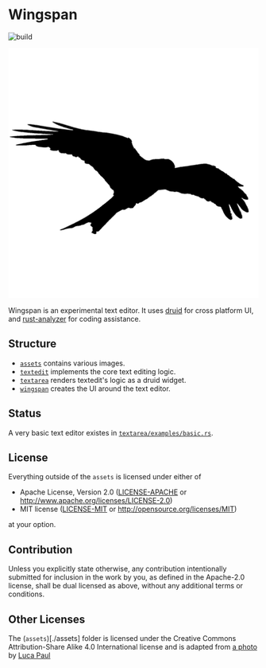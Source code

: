 # Wingspan
![build](https://github.com/aDotInTheVoid/Wingspan/workflows/build/badge.svg)

![](./assets/Logo.png)

Wingspan is an experimental text editor.
It uses [druid](https://github.com/xi-editor/druid) for cross platform UI, and 
[rust-analyzer](https://github.com/rust-analyzer/rust-analyzer) for coding assistance.

## Structure

- [`assets`](./assets) contains various images.
- [`textedit`](./textedit) implements the core text editing logic. 
- [`textarea`](./textarea) renders textedit's logic as a druid widget.
- [`wingspan`](./wingspan) creates the UI around the text editor.


## Status

A very basic text editor existes in [`textarea/examples/basic.rs`](textarea/examples/basic.rs). 

## License

Everything outside of the `assets` is licensed under either of

 * Apache License, Version 2.0
   ([LICENSE-APACHE](LICENSE-APACHE) or http://www.apache.org/licenses/LICENSE-2.0)
 * MIT license
   ([LICENSE-MIT](LICENSE-MIT) or http://opensource.org/licenses/MIT)

at your option.

## Contribution

Unless you explicitly state otherwise, any contribution intentionally submitted
for inclusion in the work by you, as defined in the Apache-2.0 license, shall be
dual licensed as above, without any additional terms or conditions.

## Other Licenses

The (`assets`)[./assets] folder is licensed
under the Creative Commons Attribution-Share Alike 4.0 International license
and is adapted from [a photo](https://commons.wikimedia.org/wiki/File:Photo-of-flying-bird-3922221.jpg)
by [Luca Paul](https://www.instagram.com/neverendinghorizon/)